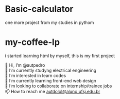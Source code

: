 # Basic-calculator
one more project from my studies in pythom
# my-coffee-lp
i started learning html by myself, this is my first project

👋 Hi, I’m @autpedro <br>
🔋 I’m currently studyng electrical engineering<br>
👀 I’m interested in learn codes<br>
🌱 I’m currently learning front-end web design<br>
💞️ I’m looking to collaborate on internship/trainee jobs<br>
📫 How to reach me autdolol@aluno.ufsj.edu.br
